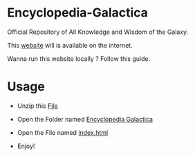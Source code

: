 # Encyclopedia-Galactica


Official Repository of All Knowledge and Wisdom of the Galaxy.

This [website](https://neuhix.github.io) will is available on the internet.



Wanna run this website locally ? Follow this guide.

# Usage

- Unzip this [File](https://github.com/NeuHix/Encyclopedia-Galactica/files/9127866/Encyclopedia.Galactica.zip)

- Open the Folder named [Encyclopedia Galactica](https://github.com/NeuHix/Encyclopedia-Galactica/tree/main/Encyclopedia%20Galactica)

- Open the File named [index.html](https://github.com/NeuHix/Encyclopedia-Galactica/blob/main/Encyclopedia%20Galactica/index.html)

- Enjoy!

